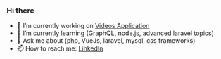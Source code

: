 ### Hi there 

- 🔭 I’m currently working on [Videos Application](https://github.com/yazanqwaider/videos)
- 🌱 I’m currently learning (GraphQL, node.js, advanced laravel topics)
- 💬 Ask me about (php, VueJs, laravel, mysql, css frameworks)
- 📫 How to reach me: [LinkedIn](https://www.linkedin.com/in/yazanqwaider)
